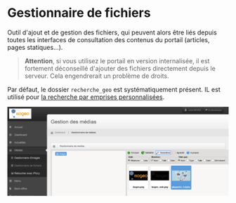 # Gestionnaire de fichiers

Outil d'ajout et de gestion des fichiers, qui peuvent alors être liés depuis toutes les interfaces de consultation des contenus du portail \(articles, pages statiques...\).

> **Attention**, si vous utilisez le portail en version internalisée, il est fortement déconseillé d'ajouter des fichiers directement depuis le serveur. Cela engendrerait un problème de droits.

Par défaut, le dossier `recherche_geo` est systématiquement présent. IL est utilisé pour [la recherche par emprises personnalisées](/settings/search-map/searchbbox.md).

![](/assets/back_image_manager.png)

